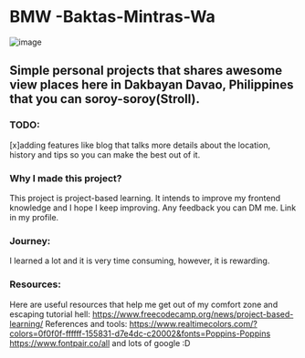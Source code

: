 # BMW -Baktas-Mintras-Wa
![image](https://github.com/ronzron/BMW--Baktas-Mintras-Wa/assets/75774813/120aafbb-436b-47e3-9676-649aebde22e1)
## Simple personal projects that shares awesome view places here in Dakbayan Davao, Philippines that you can soroy-soroy(Stroll).

### TODO:
[x]adding features like blog that talks more details about the location, history and tips so you can make the best out of it. 

### Why I made this project?
This project is project-based learning. It intends to improve my frontend knowledge and I hope I keep improving.
Any feedback you can DM me. Link in my profile. 
### Journey:
I learned a lot and it is very time consuming, however, it is rewarding. 
### Resources:
Here are useful resources that help me get out of my comfort zone and escaping tutorial hell:
https://www.freecodecamp.org/news/project-based-learning/
References and tools:
https://www.realtimecolors.com/?colors=0f0f0f-ffffff-155831-d7e4dc-c20002&fonts=Poppins-Poppins
https://www.fontpair.co/all
and lots of google :D
